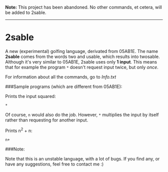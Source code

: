 **Note:** This project has been abandoned. No other commands, et cetera, will be added to 2sable.

<hr>

# 2sable
A new (experimental) golfing language, derivated from 05AB1E. The name **2sable** comes from the words two and usable, which results into twosable. Although it's very similar to 05AB1E, 2sable uses only **1 input**. This means that for example the program `*` doesn't request input twice, but only _once_.  

For information about all the commands, go to _Info.txt_


###Sample programs (which are different from 05AB1E):


Prints the input squared:

    *

Of course, `n` would also do the job. However, `*` multiplies the input by itself rather than requesting for another input.

Prints n<sup>2</sup> + n:
    
    n+


###Note:

Note that this is an unstable language, with a lot of bugs. If you find any, or have any suggestions, feel free to contact me :)
